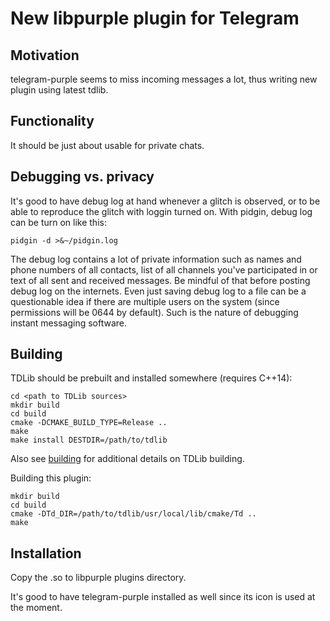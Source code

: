 # New libpurple plugin for Telegram

## Motivation

telegram-purple seems to miss incoming messages a lot, thus writing new plugin using latest tdlib.

## Functionality

It should be just about usable for private chats.

## Debugging vs. privacy

It's good to have debug log at hand whenever a glitch is observed, or to be able to reproduce the glitch with loggin turned on. With pidgin, debug log can be turn on like this:
```
pidgin -d >&~/pidgin.log
```

The debug log contains a lot of private information such as names and phone numbers of all contacts, list of all channels you've participated in or text of all sent and received messages. Be mindful of that before posting debug log on the internets. Even just saving debug log to a file can be a questionable idea if there are multiple users on the system (since permissions will be 0644 by default). Such is the nature of debugging instant messaging software.

## Building

TDLib should be prebuilt and installed somewhere (requires C++14):
```
cd <path to TDLib sources>
mkdir build
cd build
cmake -DCMAKE_BUILD_TYPE=Release ..
make
make install DESTDIR=/path/to/tdlib
```
Also see [building](https://github.com/tdlib/td#building) for additional details on TDLib building.

Building this plugin:
```
mkdir build
cd build
cmake -DTd_DIR=/path/to/tdlib/usr/local/lib/cmake/Td ..
make
```

## Installation

Copy the .so to libpurple plugins directory.

It's good to have telegram-purple installed as well since its icon is used at the moment.
